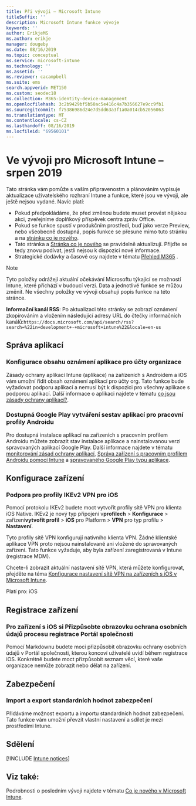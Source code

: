 ```yaml
---
title: Při vývoji – Microsoft Intune
titleSuffix: ''
description: Microsoft Intune funkce vývoje
keywords: ''
author: ErikjeMS
ms.author: erikje
manager: dougeby
ms.date: 08/16/2019
ms.topic: conceptual
ms.service: microsoft-intune
ms.technology: ''
ms.assetid: ''
ms.reviewer: cacampbell
ms.suite: ems
search.appverid: MET150
ms.custom: seodec18
ms.collection: M365-identity-device-management
ms.openlocfilehash: 3c2b9429bf5b50ac5e416c4a7b356627e9cc9fb1
ms.sourcegitcommit: f75386986d24e7d5dd63a3f1a0a014cb52056063
ms.translationtype: MT
ms.contentlocale: cs-CZ
ms.lasthandoff: 08/16/2019
ms.locfileid: "69560101"
---
```

# <a name="in-development-for-microsoft-intune---august-2019"></a>Ve vývoji pro Microsoft Intune – srpen 2019

Tato stránka vám pomůže s vaším připravenostm a plánováním vypisuje aktualizace uživatelského rozhraní Intune a funkce, které jsou ve vývoji, ale ještě nejsou vydané. Navíc platí:

- Pokud předpokládáme, že před změnou budete muset provést nějakou akci, zveřejníme doplňkový příspěvek centra zpráv Office.
- Pokud se funkce spustí v produkčním prostředí, buď jako verze Preview, nebo všeobecně dostupná, popis funkce se přesune mimo tuto stránku a na [stránku co je nového](whats-new.md).
- Tato stránka a [Stránka co je nového](whats-new.md) se pravidelně aktualizují. Přijďte se tedy znovu podívat, jestli nejsou k dispozici nové informace.
- Strategické dodávky a časové osy najdete v tématu [Přehled M365](https://www.microsoft.com/microsoft-365/roadmap?rtc=2&filters=EMS) .

> [!Note]
> Tyto položky odrážejí aktuální očekávání Microsoftu týkající se možností Intune, které přichází v budoucí verzi. Data a jednotlivé funkce se můžou změnit. Ne všechny položky ve vývoji obsahují popis funkce na této stránce.

**Informační kanál RSS**: Po aktualizaci této stránky se zobrazí oznámení zkopírováním a vložením následující adresy URL do čtečky informačních kanálů:`https://docs.microsoft.com/api/search/rss?search=%22in+development+-+microsoft+intune%22&locale=en-us`

<!--
## What's coming to Intune in the Azure portal 
## What's coming to Intune apps
## Notices
-->

<!-- Common categories:  
#### App management
#### Device configuration
#### Device enrollment
#### Device management
#### Intune apps
#### Monitor and troubleshoot
#### Role-based access control
#### Security

-->
 
<!-- ***********************************************-->
## <a name="app-management"></a>Správa aplikací

### <a name="configure-app-notification-content-for-organization-accounts----2576686---"></a>Konfigurace obsahu oznámení aplikace pro účty organizace <!-- 2576686 -->
Zásady ochrany aplikací Intune (aplikace) na zařízeních s Androidem a iOS vám umožní řídit obsah oznámení aplikací pro účty org. Tato funkce bude vyžadovat podporu aplikací a nemusí být k dispozici pro všechny aplikace s podporou aplikací. Další informace o aplikaci najdete v tématu [co jsou zásady ochrany aplikací?](app-protection-policy.md).

### <a name="available-google-play-app-reporting-for-android-work-profiles----3041956----"></a>Dostupná Google Play vytváření sestav aplikací pro pracovní profily Androidu <!-- 3041956  -->
Pro dostupná instalace aplikací na zařízeních s pracovním profilem Androidu můžete zobrazit stav instalace aplikace a nainstalovanou verzi spravovaných aplikací Google Play. Další informace najdete v tématu [monitorování zásad ochrany aplikací](app-protection-policies-monitor.md), [Správa zařízení s pracovním profilem Androidu pomocí Intune](android-enterprise-overview.md) a [spravovaného Google Play typu aplikace](apps-add-android-for-work.md#managed-google-play-app-type).

<!-- ***********************************************-->
## <a name="device-configuration"></a>Konfigurace zařízení

### <a name="support-for-ikev2-vpn-profiles-for-ios----1943438---"></a>Podpora pro profily IKEv2 VPN pro iOS <!-- 1943438 -->
Pomocí protokolu IKEv2 budete moct vytvořit profily sítě VPN pro klienta iOS Native. IKEv2 je nový typ připojení v**profilech** >  **Konfigurace** > zařízení**vytvořit profil** > **iOS** pro Platform > **VPN** pro typ profilu > **Nastavení**.

Tyto profily sítě VPN konfigurují nativního klienta VPN. Žádné klientské aplikace VPN proto nejsou nainstalované ani vložené do spravovaných zařízení. Tato funkce vyžaduje, aby byla zařízení zaregistrovaná v Intune (registrace MDM).

Chcete-li zobrazit aktuální nastavení sítě VPN, která můžete konfigurovat, přejděte na téma [Konfigurace nastavení sítě VPN na zařízeních s iOS v Microsoft Intune](vpn-settings-ios.md).

Platí pro: iOS

<!-- ***********************************************-->
## <a name="device-enrollment"></a>Registrace zařízení

### <a name="for-ios-devices-customize-the-enrollment-process-privacy-screen-of-the-company-portal----4394993----"></a>Pro zařízení s iOS si Přizpůsobte obrazovku ochrana osobních údajů procesu registrace Portál společnosti <!-- 4394993  -->
Pomocí Markdownu budete moci přizpůsobit obrazovku ochrany osobních údajů v Portál společnosti, kterou koncoví uživatelé uvidí během registrace iOS. Konkrétně budete moct přizpůsobit seznam věcí, které vaše organizace nemůže zobrazit nebo dělat na zařízení.

<!-- ***********************************************-->
## <a name="security"></a>Zabezpečení

### <a name="import-and-export-security-baselines------3408610------------"></a>Import a export standardních hodnot zabezpečení    <!--3408610          -->  
Přidáváme možnost exportu a importu standardních hodnot zabezpečení. Tato funkce vám umožní převzít vlastní nastavení a sdílet je mezi prostředími Intune.

<!-- ***********************************************-->
## <a name="notices"></a>Sdělení

[!INCLUDE [Intune notices](./includes/intune-notices.md)]

## <a name="see-also"></a>Viz také:
Podrobnosti o posledním vývoji najdete v tématu [Co je nového v Microsoft Intune](whats-new.md).




